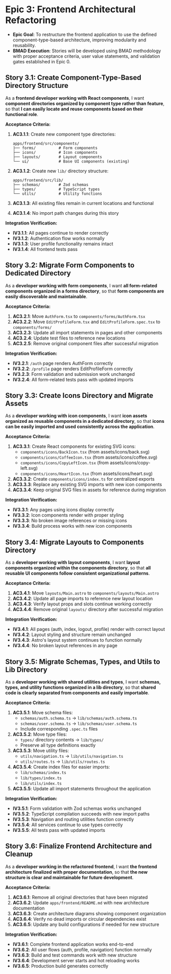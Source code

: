 # Epic 3: Frontend Architectural Refactoring

- **Epic Goal**: To restructure the frontend application to use the defined component-type-based
  architecture, improving modularity and reusability.
- **BMAD Execution**: Stories will be developed using BMAD methodology with proper acceptance
  criteria, user value statements, and validation gates established in Epic 0.

## **Story 3.1: Create Component-Type-Based Directory Structure**

As a **frontend developer working with React components**, I want **component directories organized
by component type rather than feature**, so that **I can easily locate and reuse components based on
their functional role**.

**Acceptance Criteria:**

1. **AC3.1.1**: Create new component type directories:

   ```tree
   apps/frontend/src/components/
   ├── forms/          # Form components
   ├── icons/          # Icon components
   ├── layouts/        # Layout components
   └── ui/             # Base UI components (existing)
   ```

2. **AC3.1.2**: Create new `lib/` directory structure:

   ```tree
   apps/frontend/src/lib/
   ├── schemas/        # Zod schemas
   ├── types/          # TypeScript types
   └── utils/          # Utility functions
   ```

3. **AC3.1.3**: All existing files remain in current locations and functional
4. **AC3.1.4**: No import path changes during this story

**Integration Verification:**

- **IV3.1.1**: All pages continue to render correctly
- **IV3.1.2**: Authentication flow works normally
- **IV3.1.3**: User profile functionality remains intact
- **IV3.1.4**: All frontend tests pass

## **Story 3.2: Migrate Form Components to Dedicated Directory**

As a **developer working with form components**, I want **all form-related components organized in a
forms directory**, so that **form components are easily discoverable and maintainable**.

**Acceptance Criteria:**

1. **AC3.2.1**: Move `AuthForm.tsx` to `components/forms/AuthForm.tsx`
2. **AC3.2.2**: Move `EditProfileForm.tsx` and `EditProfileForm.spec.tsx` to `components/forms/`
3. **AC3.2.3**: Update all import statements in pages and other components
4. **AC3.2.4**: Update test files to reference new locations
5. **AC3.2.5**: Remove original component files after successful migration

**Integration Verification:**

- **IV3.2.1**: `/auth` page renders AuthForm correctly
- **IV3.2.2**: `/profile` page renders EditProfileForm correctly
- **IV3.2.3**: Form validation and submission work unchanged
- **IV3.2.4**: All form-related tests pass with updated imports

## **Story 3.3: Create Icons Directory and Migrate Assets**

As a **developer working with icon components**, I want **icon assets organized as reusable
components in a dedicated directory**, so that **icons can be easily imported and used consistently
across the application**.

**Acceptance Criteria:**

1. **AC3.3.1**: Create React components for existing SVG icons:
   - `components/icons/BackIcon.tsx` (from assets/icons/back.svg)
   - `components/icons/CoffeeIcon.tsx` (from assets/icons/coffee.svg)
   - `components/icons/CopyLeftIcon.tsx` (from assets/icons/copy-left.svg)
   - `components/icons/HeartIcon.tsx` (from assets/icons/heart.svg)
2. **AC3.3.2**: Create `components/icons/index.ts` for centralized exports
3. **AC3.3.3**: Replace any existing SVG imports with new icon components
4. **AC3.3.4**: Keep original SVG files in assets for reference during migration

**Integration Verification:**

- **IV3.3.1**: Any pages using icons display correctly
- **IV3.3.2**: Icon components render with proper styling
- **IV3.3.3**: No broken image references or missing icons
- **IV3.3.4**: Build process works with new icon components

## **Story 3.4: Migrate Layouts to Components Directory**

As a **developer working with layout components**, I want **layout components organized within the
components directory**, so that **all reusable UI components follow consistent organizational
patterns**.

**Acceptance Criteria:**

1. **AC3.4.1**: Move `layouts/Main.astro` to `components/layouts/Main.astro`
2. **AC3.4.2**: Update all page imports to reference new layout location
3. **AC3.4.3**: Verify layout props and slots continue working correctly
4. **AC3.4.4**: Remove original `layouts/` directory after successful migration

**Integration Verification:**

- **IV3.4.1**: All pages (auth, index, logout, profile) render with correct layout
- **IV3.4.2**: Layout styling and structure remain unchanged
- **IV3.4.3**: Astro's layout system continues to function normally
- **IV3.4.4**: No broken layout references in any page

## **Story 3.5: Migrate Schemas, Types, and Utils to Lib Directory**

As a **developer working with shared utilities and types**, I want **schemas, types, and utility
functions organized in a lib directory**, so that **shared code is clearly separated from components
and easily importable**.

**Acceptance Criteria:**

1. **AC3.5.1**: Move schema files:
   - `schemas/auth.schema.ts` → `lib/schemas/auth.schema.ts`
   - `schemas/user.schema.ts` → `lib/schemas/user.schema.ts`
   - Include corresponding `.spec.ts` files
2. **AC3.5.2**: Move type files:
   - `types/` directory contents → `lib/types/`
   - Preserve all type definitions exactly
3. **AC3.5.3**: Move utility files:
   - `utils/navigation.ts` → `lib/utils/navigation.ts`
   - `utils/routes.ts` → `lib/utils/routes.ts`
4. **AC3.5.4**: Create index files for easier imports:
   - `lib/schemas/index.ts`
   - `lib/types/index.ts`
   - `lib/utils/index.ts`
5. **AC3.5.5**: Update all import statements throughout the application

**Integration Verification:**

- **IV3.5.1**: Form validation with Zod schemas works unchanged
- **IV3.5.2**: TypeScript compilation succeeds with new import paths
- **IV3.5.3**: Navigation and routing utilities function correctly
- **IV3.5.4**: All services continue to use types correctly
- **IV3.5.5**: All tests pass with updated imports

## **Story 3.6: Finalize Frontend Architecture and Cleanup**

As a **developer working in the refactored frontend**, I want **the frontend architecture finalized
with proper documentation**, so that **the new structure is clear and maintainable for future
development**.

**Acceptance Criteria:**

1. **AC3.6.1**: Remove all original directories that have been migrated
2. **AC3.6.2**: Update `apps/frontend/README.md` with new architecture documentation
3. **AC3.6.3**: Create architecture diagrams showing component organization
4. **AC3.6.4**: Verify no dead imports or circular dependencies exist
5. **AC3.6.5**: Update any build configurations if needed for new structure

**Integration Verification:**

- **IV3.6.1**: Complete frontend application works end-to-end
- **IV3.6.2**: All user flows (auth, profile, navigation) function normally
- **IV3.6.3**: Build and test commands work with new structure
- **IV3.6.4**: Development server starts and hot reloading works
- **IV3.6.5**: Production build generates correctly
